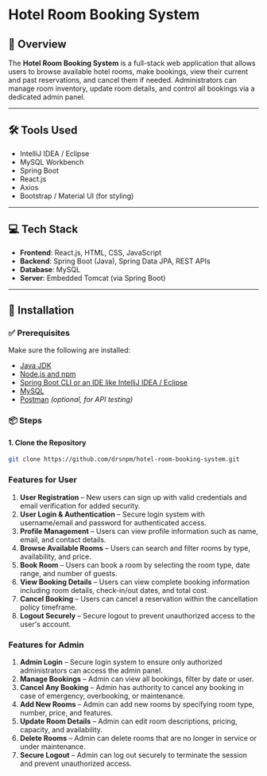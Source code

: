 # Hotel Room Booking System

## 🏨 Overview
The **Hotel Room Booking System** is a full-stack web application that allows users to browse available hotel rooms, make bookings, view their current and past reservations, and cancel them if needed. Administrators can manage room inventory, update room details, and control all bookings via a dedicated admin panel.

---

## 🛠️ Tools Used
- IntelliJ IDEA / Eclipse
- MySQL Workbench
- Spring Boot
- React.js
- Axios
- Bootstrap / Material UI (for styling)

---

## 💻 Tech Stack
- **Frontend**: React.js, HTML, CSS, JavaScript  
- **Backend**: Spring Boot (Java), Spring Data JPA, REST APIs  
- **Database**: MySQL  
- **Server**: Embedded Tomcat (via Spring Boot)

---

## 🚀 Installation

### ✅ Prerequisites
Make sure the following are installed:
- [Java JDK](https://www.oracle.com/java/technologies/javase-downloads.html)
- [Node.js and npm](https://nodejs.org/)
- [Spring Boot CLI or an IDE like IntelliJ IDEA / Eclipse](https://spring.io/tools)
- [MySQL](https://www.mysql.com/)
- [Postman](https://www.postman.com/) *(optional, for API testing)*

### 📦 Steps

#### 1. Clone the Repository
```bash
git clone https://github.com/drsnpm/hotel-room-booking-system.git
```


### Features for User
1. **User Registration** – New users can sign up with valid credentials and email verification for added security.
2. **User Login & Authentication** – Secure login system with username/email and password for authenticated access.
3. **Profile Management** – Users can view profile information such as name, email, and contact details.
4. **Browse Available Rooms** – Users can search and filter rooms by type, availability, and price.
5. **Book Room** – Users can book a room by selecting the room type, date range, and number of guests.
6. **View Booking Details** – Users can view complete booking information including room details, check-in/out dates, and total cost.
7. **Cancel Booking** – Users can cancel a reservation within the cancellation policy timeframe.
8. **Logout Securely** – Secure logout to prevent unauthorized access to the user's account.

### Features for Admin
1. **Admin Login** – Secure login system to ensure only authorized administrators can access the admin panel.
2. **Manage Bookings** – Admin can view all bookings, filter by date or user.
3. **Cancel Any Booking** – Admin has authority to cancel any booking in case of emergency, overbooking, or maintenance.
4. **Add New Rooms** – Admin can add new rooms by specifying room type, number, price, and features.
5. **Update Room Details** – Admin can edit room descriptions, pricing, capacity, and availability.
6. **Delete Rooms** – Admin can delete rooms that are no longer in service or under maintenance.
7. **Secure Logout** – Admin can log out securely to terminate the session and prevent unauthorized access.
